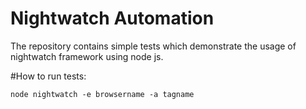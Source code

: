 # Nightwatch Automation
The repository contains simple tests which demonstrate the usage of nightwatch framework using node js.

#How to run tests:

`node nightwatch -e browsername -a tagname`



